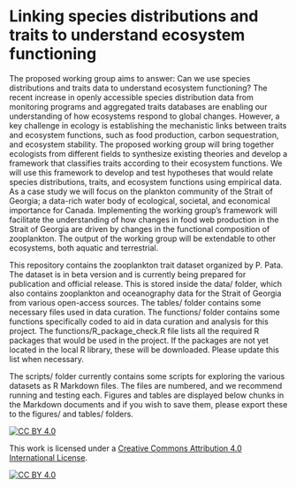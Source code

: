#  Linking species distributions and traits to understand ecosystem functioning
 The proposed working group aims to answer: Can we use species distributions and traits data to understand ecosystem functioning? The recent increase in openly accessible species distribution data from monitoring programs and aggregated traits databases are enabling our understanding of how ecosystems respond to global changes. However, a key challenge in ecology is establishing the mechanistic links between traits and ecosystem functions, such as food production, carbon sequestration, and ecosystem stability. The proposed working group will bring together ecologists from different fields to synthesize existing theories and develop a framework that classifies traits according to their ecosystem functions. We will use this framework to develop and test hypotheses that would relate species distributions, traits, and ecosystem functions using empirical data. As a case study we will focus on the plankton community of the Strait of Georgia; a data-rich water body of ecological, societal, and economical importance for Canada. Implementing the working group’s framework will facilitate the understanding of how changes in food web production in the Strait of Georgia are driven by changes in the functional composition of zooplankton. The output of the working group will be extendable to other ecosystems, both aquatic and terrestrial.
 
 This repository contains the zooplankton trait dataset organized by P. Pata. The dataset is in beta version and is currently being prepared for publication and official release. This is stored inside the data/ folder, which also contains zooplankton and oceanography data for the Strait of Georgia from various open-access sources. The tables/ folder contains some necessary files used in data curation. The functions/ folder contains some functions specifically coded to aid in data curation and analysis for this project. The functions/R_package_check.R file lists all the required R packages that would be used in the project. If the packages are not yet located in the local R library, these will be downloaded. Please update this list when necessary.
 
 The scripts/ folder currently contains some scripts for exploring the various datasets as R Markdown files. The files are numbered, and we recommend running and testing each. Figures and tables are displayed below chunks in the Markdown documents and if you wish to save them, please export these to the figures/ and tables/ folders.

[![CC BY 4.0][cc-by-shield]][cc-by]

This work is licensed under a
[Creative Commons Attribution 4.0 International License][cc-by].

[![CC BY 4.0][cc-by-image]][cc-by]

[cc-by]: http://creativecommons.org/licenses/by/4.0/
[cc-by-image]: https://i.creativecommons.org/l/by/4.0/88x31.png
[cc-by-shield]: https://img.shields.io/badge/License-CC%20BY%204.0-lightgrey.svg
